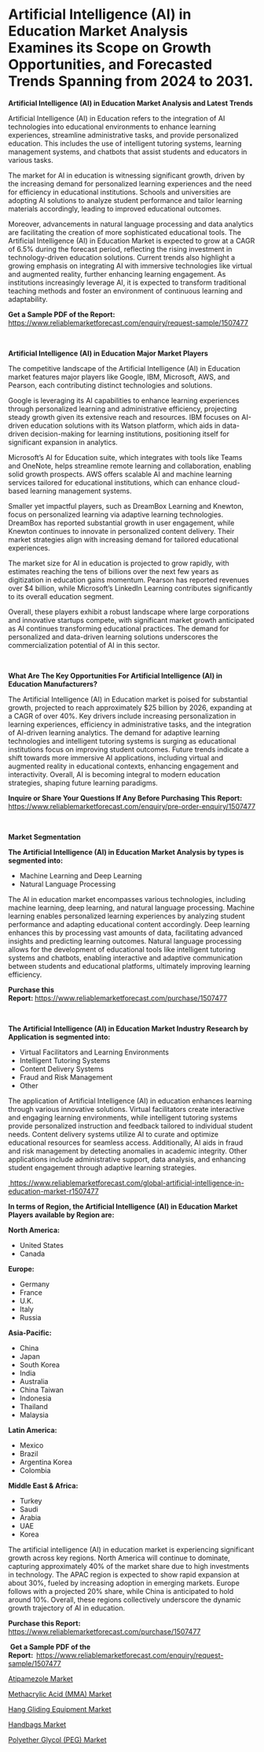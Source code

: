 <p><h1>Artificial Intelligence (AI) in Education Market Analysis Examines its Scope on Growth Opportunities, and Forecasted Trends Spanning from 2024 to 2031.</h1></p><p><strong>Artificial Intelligence (AI) in Education Market Analysis and Latest Trends</strong></p>
<p><p>Artificial Intelligence (AI) in Education refers to the integration of AI technologies into educational environments to enhance learning experiences, streamline administrative tasks, and provide personalized education. This includes the use of intelligent tutoring systems, learning management systems, and chatbots that assist students and educators in various tasks. </p><p>The market for AI in education is witnessing significant growth, driven by the increasing demand for personalized learning experiences and the need for efficiency in educational institutions. Schools and universities are adopting AI solutions to analyze student performance and tailor learning materials accordingly, leading to improved educational outcomes. </p><p>Moreover, advancements in natural language processing and data analytics are facilitating the creation of more sophisticated educational tools. The Artificial Intelligence (AI) in Education Market is expected to grow at a CAGR of 6.5% during the forecast period, reflecting the rising investment in technology-driven education solutions. Current trends also highlight a growing emphasis on integrating AI with immersive technologies like virtual and augmented reality, further enhancing learning engagement. As institutions increasingly leverage AI, it is expected to transform traditional teaching methods and foster an environment of continuous learning and adaptability.</p></p>
<p><strong>Get a Sample PDF of the Report:&nbsp;</strong> <a href="https://www.reliablemarketforecast.com/enquiry/request-sample/1507477">https://www.reliablemarketforecast.com/enquiry/request-sample/1507477</a></p>
<p>&nbsp;</p>
<p><strong>Artificial Intelligence (AI) in Education Major Market Players</strong></p>
<p><p>The competitive landscape of the Artificial Intelligence (AI) in Education market features major players like Google, IBM, Microsoft, AWS, and Pearson, each contributing distinct technologies and solutions. </p><p>Google is leveraging its AI capabilities to enhance learning experiences through personalized learning and administrative efficiency, projecting steady growth given its extensive reach and resources. IBM focuses on AI-driven education solutions with its Watson platform, which aids in data-driven decision-making for learning institutions, positioning itself for significant expansion in analytics.</p><p>Microsoft’s AI for Education suite, which integrates with tools like Teams and OneNote, helps streamline remote learning and collaboration, enabling solid growth prospects. AWS offers scalable AI and machine learning services tailored for educational institutions, which can enhance cloud-based learning management systems.</p><p>Smaller yet impactful players, such as DreamBox Learning and Knewton, focus on personalized learning via adaptive learning technologies. DreamBox has reported substantial growth in user engagement, while Knewton continues to innovate in personalized content delivery. Their market strategies align with increasing demand for tailored educational experiences.</p><p>The market size for AI in education is projected to grow rapidly, with estimates reaching the tens of billions over the next few years as digitization in education gains momentum. Pearson has reported revenues over $4 billion, while Microsoft’s LinkedIn Learning contributes significantly to its overall education segment. </p><p>Overall, these players exhibit a robust landscape where large corporations and innovative startups compete, with significant market growth anticipated as AI continues transforming educational practices. The demand for personalized and data-driven learning solutions underscores the commercialization potential of AI in this sector.</p></p>
<p>&nbsp;</p>
<p><strong>What Are The Key Opportunities For Artificial Intelligence (AI) in Education Manufacturers?</strong></p>
<p><p>The Artificial Intelligence (AI) in Education market is poised for substantial growth, projected to reach approximately $25 billion by 2026, expanding at a CAGR of over 40%. Key drivers include increasing personalization in learning experiences, efficiency in administrative tasks, and the integration of AI-driven learning analytics. The demand for adaptive learning technologies and intelligent tutoring systems is surging as educational institutions focus on improving student outcomes. Future trends indicate a shift towards more immersive AI applications, including virtual and augmented reality in educational contexts, enhancing engagement and interactivity. Overall, AI is becoming integral to modern education strategies, shaping future learning paradigms.</p></p>
<p><strong>Inquire or Share Your Questions If Any Before Purchasing This Report:</strong> <a href="https://www.reliablemarketforecast.com/enquiry/pre-order-enquiry/1507477">https://www.reliablemarketforecast.com/enquiry/pre-order-enquiry/1507477</a></p>
<p>&nbsp;</p>
<p><strong>Market Segmentation</strong></p>
<p><strong>The Artificial Intelligence (AI) in Education Market Analysis by types is segmented into:</strong></p>
<p><ul><li>Machine Learning and Deep Learning</li><li>Natural Language Processing</li></ul></p>
<p><p>The AI in education market encompasses various technologies, including machine learning, deep learning, and natural language processing. Machine learning enables personalized learning experiences by analyzing student performance and adapting educational content accordingly. Deep learning enhances this by processing vast amounts of data, facilitating advanced insights and predicting learning outcomes. Natural language processing allows for the development of educational tools like intelligent tutoring systems and chatbots, enabling interactive and adaptive communication between students and educational platforms, ultimately improving learning efficiency.</p></p>
<p><strong>Purchase this Report:&nbsp;</strong><a href="https://www.reliablemarketforecast.com/purchase/1507477">https://www.reliablemarketforecast.com/purchase/1507477</a></p>
<p>&nbsp;</p>
<p><strong>The Artificial Intelligence (AI) in Education Market Industry Research by Application is segmented into:</strong></p>
<p><ul><li>Virtual Facilitators and Learning Environments</li><li>Intelligent Tutoring Systems</li><li>Content Delivery Systems</li><li>Fraud and Risk Management</li><li>Other</li></ul></p>
<p><p>The application of Artificial Intelligence (AI) in education enhances learning through various innovative solutions. Virtual facilitators create interactive and engaging learning environments, while intelligent tutoring systems provide personalized instruction and feedback tailored to individual student needs. Content delivery systems utilize AI to curate and optimize educational resources for seamless access. Additionally, AI aids in fraud and risk management by detecting anomalies in academic integrity. Other applications include administrative support, data analysis, and enhancing student engagement through adaptive learning strategies.</p></p>
<p><a href="https://www.reliablemarketforecast.com/global-artificial-intelligence-in-education-market-r1507477">&nbsp;https://www.reliablemarketforecast.com/global-artificial-intelligence-in-education-market-r1507477</a></p>
<p><strong>In terms of Region, the Artificial Intelligence (AI) in Education Market Players available by Region are:</strong></p>
<p>
    <p> <strong> North America: </strong>
        <ul>
            <li>United States</li>
            <li>Canada</li>
        </ul>
        </p> 
    <p> <strong> Europe: </strong>
        <ul>
            <li>Germany</li>
            <li>France</li>
            <li>U.K.</li>
            <li>Italy</li>
            <li>Russia</li>
        </ul>
        </p> 
    <p> <strong> Asia-Pacific: </strong>
        <ul>
            <li>China</li>
            <li>Japan</li>
            <li>South Korea</li>
            <li>India</li>
            <li>Australia</li>
            <li>China Taiwan</li>
            <li>Indonesia</li>
            <li>Thailand</li>
            <li>Malaysia</li>
        </ul>
        </p> 
    <p> <strong> Latin America: </strong>
        <ul>
            <li>Mexico</li>
            <li>Brazil</li>
            <li>Argentina Korea</li>
            <li>Colombia</li>
        </ul>
        </p> 
    <p> <strong> Middle East & Africa: </strong>
        <ul>
            <li>Turkey</li>
            <li>Saudi</li>
            <li>Arabia</li>
            <li>UAE</li>
            <li>Korea</li>
        </ul>
    </p>
    </p>
<p><p>The artificial intelligence (AI) in education market is experiencing significant growth across key regions. North America will continue to dominate, capturing approximately 40% of the market share due to high investments in technology. The APAC region is expected to show rapid expansion at about 30%, fueled by increasing adoption in emerging markets. Europe follows with a projected 20% share, while China is anticipated to hold around 10%. Overall, these regions collectively underscore the dynamic growth trajectory of AI in education.</p></p>
<p><strong>Purchase this Report: </strong><a href="https://www.reliablemarketforecast.com/purchase/1507477">https://www.reliablemarketforecast.com/purchase/1507477</a></p>
<p>&nbsp;<strong>Get a Sample PDF of the Report:&nbsp;&nbsp;</strong><a href="https://www.reliablemarketforecast.com/enquiry/request-sample/1507477">https://www.reliablemarketforecast.com/enquiry/request-sample/1507477</a></p>
<p><strong></strong></p>
<p><p><a href="https://www.linkedin.com/pulse/global-atipamezole-market-focus-product-type-intravenousintramuscularothers-6qgkf?trackingId=TN7UBhd2SdONUrgEnCEnqA%3D%3D">Atipamezole Market</a></p><p><a href="https://medium.com/@kamrulhadi44/methacrylic-acid-mma-market-size-share-analysis-growth-trends-forecasts-2024-2031-f5fb67dad506">Methacrylic Acid (MMA) Market</a></p><p><a href="https://issuu.com/reportprime-2/docs/hang-gliding-equipment-market-size-_f4574dcee8d1f8">Hang Gliding Equipment Market</a></p><p><a href="https://issuu.com/reportprime-2/docs/handbags-market-size-2030.pptx_6bf3c604832c41">Handbags Market</a></p><p><a href="https://medium.com/@kamrulhadi44/market-forecast-global-polyether-glycol-peg-trends-and-impact-analysis-2024-2031-by-1dfb3530dda4">Polyether Glycol (PEG) Market</a></p></p>